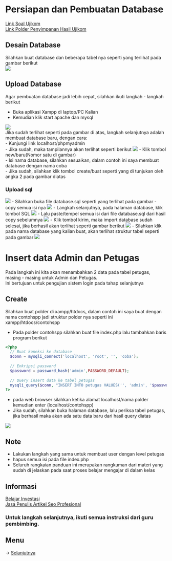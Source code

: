 # Persiapan dan Pembuatan Database
[Link Soal Ujikom](https://drive.google.com/drive/mobile/folders/1d7deY05NTZQesQpEP2UuLJSKVhN0DqbY?token=K1IxOUg4S3E3bEdPaEtVVmtVaG8zQT09)<br>
[Link Polder Penyimpanan Hasil Ujikom](https://drive.google.com/drive/folders/1dwCrnVwCNWcot3eMzNLTxIV9ueI5sCUd?usp=share_link)
## Desain Database
Silahkan buat database dan beberapa tabel nya seperti yang terlihat pada gambar berikut<br>
<img src="https://github.com/irawankilmer/spplast/blob/main/img/deisgn.png">
## Upload Database
Agar pembuatan database jadi lebih cepat, silahkan ikuti langkah - langkah berikut<br>
- Buka aplikasi Xampp di laptop/PC Kalian
- Kemudian klik start apache dan mysql
<img src="https://github.com/irawankilmer/spplast/blob/main/img/1%20xampp.png">
<br>
Jika sudah terlihat seperti pada gambar di atas, langkah selanjutnya adalah membuat database baru, dengan cara:<br>
- Kunjungi link localhost/phpmyadmin<br>
- Jika sudah, maka tampilannya akan terlihat seperti berikut
<img src="https://github.com/irawankilmer/spplast/blob/main/img/2%20buat%20database%20baru.png">
- Klik tombol new/baru(Nomor satu di gambar)<br>
- Isi nama database, silahkan sesuaikan, dalam contoh ini saya membuat database dengan nama coba<br>
- Jika sudah, silahkan klik tombol create/buat seperti yang di tunjukan oleh angka 2 pada gambar diatas

### Upload sql
<img src="https://github.com/irawankilmer/spplast/blob/main/img/9.png">
- Silahkan buka file database.sql seperti yang terlihat pada gambar
- copy semua isi nya
<img src="https://github.com/irawankilmer/spplast/blob/main/img/10.png">
- Langkah selanjutnya, pada halaman database, klik tombol SQL
<img src="https://github.com/irawankilmer/spplast/blob/main/img/3%20import%20sql.png">
- Lalu paste/tempel semua isi dari file database.sql dari hasil copy sebelumnya
<img src="https://github.com/irawankilmer/spplast/blob/main/img/5%20import%20sql.png">
- Klik tombol kirim, maka import database sudah selesai, jika berhasil akan terlihat seperti gambar berikut
<img src="https://github.com/irawankilmer/spplast/blob/main/img/6%20import%20sql%20berhasil.png">
- Silahkan klik pada nama database yang kalian buat, akan terlihat struktur tabel seperti pada gambar 
<img src="https://github.com/irawankilmer/spplast/blob/main/img/7%20strtur%20table.png">


# Insert data Admin dan Petugas
Pada langkah ini kita akan menambahkan 2 data pada tabel petugas, masing - masing untuk Admin dan Petugas.<br>
Ini bertujuan untuk pengujian sistem login pada tahap selanjutnya

## Create
Silahkan buat polder di xampp/htdocs, dalam contoh ini saya buat dengan nama contohspp jadi struktur polder nya seperti ini xampp/htdocs/contohspp<br>
- Pada polder contohspp silahkan buat file index.php lalu tambahkan baris program berikut
```php
<?php
  // Buat koneksi ke database
  $conn = mysqli_connect('localhost', 'root', '', 'coba');
  
  // Enkripsi password
  $password = password_hash('admin',PASSWORD_DEFAULT);
  
  // Query insert data ke tabel petugas
  mysqli_query($conn, "INSERT INTO petugas VALUES('', 'admin', '$password', 'Admin Satu', 'admin')");
?>
```
- pada web browser silahkan ketika alamat localhost/nama polder kemudian enter (localhost/contohspp)
- Jika sudah, silahkan buka halaman database, lalu periksa tabel petugas, jika berhasil maka akan ada satu data baru dari hasil query diatas
<img src="https://github.com/irawankilmer/spplast/blob/main/img/jojojo.png">

## Note
- Lakukan langkah yang sama untuk membuat user dengan level petugas
- hapus semua isi pada file index.php
- Seluruh rangkaian panduan ini merupakan rangkuman dari materi yang sudah di jelaskan pada saat proses belajar mengajar di dalam kelas

## Informasi
[Belajar Investasi](https://www.irawan.me/)<br>
[Jasa Penulis Artikel Seo Profesional](https://rajawriter.com/)

### Untuk langkah selanjutnya, ikuti semua instruksi dari guru pembimbing.

## Menu
-> [Selanjutnya](https://github.com/irawankilmer/spplast/tree/2-sistem-login)
